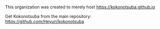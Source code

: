 This organization was created to merely host https://kokonotsuba.github.io

Get Kokonotsuba from the main repository: https://github.com/Heyuri/kokonotsuba
